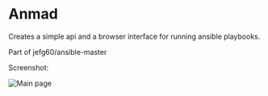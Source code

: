 Anmad
=============================

Creates a simple api and a browser interface for running ansible playbooks.

Part of jefg60/ansible-master

Screenshot:

![Main page](/../screenshots/screenshots/main.png?raw=true)

